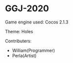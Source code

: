 # GGJ-2020
 
Game engine used: Cocos 2.1.3

Theme: Holes

Contributers:
* William(Programmer)
* Perla(Artist)

